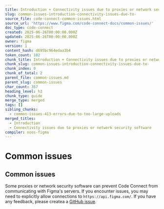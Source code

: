 ```yaml
---
title: Introduction + Connectivity issues due to proxies or network security software
slug: common-issues-introduction-connectivity-issues-due-to-
source_file: code-connect-common-issues.html
source_url: 'https://www.figma.com/code-connect-docs/common-issues/'
doc_type: code-connect
created: 2025-06-26T00:00:00.000Z
updated: 2025-06-26T00:00:00.000Z
owner: figma
version: 1
content_hash: d695bc964edaa3b4
token_count: 102
chunk_title: Introduction + Connectivity issues due to proxies or network security software
chunk_slug: common-issues-introduction-connectivity-issues-due-to-
chunk_index: 0
chunk_of_total: 2
parent_file: common-issues.md
parent_slug: common-issues
char_count: 357
heading_level: h3
chunk_type: guide
merge_type: merged
tags: []
sibling_chunks:
  - common-issues-413-errors-due-to-too-large-uploads
merged_titles:
  - Introduction
  - Connectivity issues due to proxies or network security software
compiler: noos-figma
---
```


# Common issues

## Common issues

Some proxies or network security software can prevent Code Connect from communicating with Figma's servers. If you encounter issues, you may need to explicitly allow connections to `https://api.figma.com/`. If you have any feedback, please createa a [GitHub issue](https://github.com/figma/code-connect/issues/new/choose).
